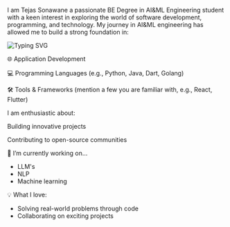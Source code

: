 I am Tejas Sonawane a passionate BE Degree in AI&ML Engineering student with a keen interest in exploring the world of software development, programming, and technology. My journey in AI&ML engineering has allowed me to build a strong foundation in:

![Typing SVG](https://readme-typing-svg.demolab.com/?lines=AI+Engineering;Tech+enthusiastic;Always+Learning&center=true&width=600&height=50)


🌐 Application Development

💻 Programming Languages (e.g., Python, Java, Dart, Golang)

🛠️ Tools & Frameworks (mention a few you are familiar with, e.g., React, Flutter)

I am enthusiastic about:

Building innovative projects

Contributing to open-source communities

🔭 I’m currently working on... 
  * LLM's
  * NLP
  * Machine learning 

💡 What I love:
- Solving real-world problems through code
- Collaborating on exciting projects
